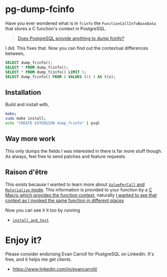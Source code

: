 pg-dump-fcinfo
====

Have you ever wondered what is in `fcinfo` the `FunctionCallInfoBaseData` that
stores a C function's context in PostgreSQL.

> [Does PostgreSQL provide anything to dump fcinfo?](https://dba.stackexchange.com/q/302051/2639)

I did. This fixes that. Now you can find out the contextual differences between,

```sql
SELECT dump_fcinfo();
SELECT * FROM dump_fcinfo();
SELECT * FROM dump_fcinfo() LIMIT 5;
SELECT dump_fcinfo() FROM ( VALUES (1) ) AS t(x);
```


Installation
----

Build and install with,

```sh
make;
sudo make install;
echo "CREATE EXTENSION dump_fcinfo" | psql
```

Way more work
----

This only dumps the fields I was interested in there is far more stuff though.
As always, feel free to send patches and feature requests.

Raison d'être
----

This exists because I wanted to learn more about [`ValuePerCall` and
`Materialize` mode](https://dba.stackexchange.com/q/301920/2639). This
information is provided to your function by a [C Macro which provides the
function context](https://dba.stackexchange.com/q/302049/2639), naturally [I
wanted to see that context as I invoked the same function in different
places](https://dba.stackexchange.com/q/302051/2639)

Now you can see it it too by running 

* [`install_and_test`](./install_and_test)

Enjoy it?
====

Please consider endorsing Evan Carroll for PostgreSQL on LinkedIn. It's free,
and it helps me get clients.

* https://www.linkedin.com/in/evancarroll/
